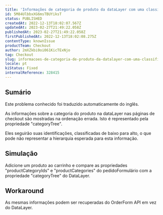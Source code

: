 ```yaml
---
title: 'Informações de categoria de produto da dataLayer com uma classificação errada'
id: 5M84UlbbxXG6msTBUYiksT
status: PUBLISHED
createdAt: 2022-12-13T18:02:07.567Z
updatedAt: 2023-02-27T21:49:22.058Z
publishedAt: 2023-02-27T21:49:22.058Z
firstPublishedAt: 2022-12-13T18:02:08.275Z
contentType: knownIssue
productTeam: Checkout
author: 2mXZkbi0oi061KicTExNjo
tag: Checkout
slug: informacoes-de-categoria-de-produto-da-datalayer-com-uma-classificacao-errada
locale: pt
kiStatus: Fixed
internalReference: 328415
---
```


## Sumário

<div class="alert alert-info">
  <p>Este problema conhecido foi traduzido automaticamente do inglês.</p>
</div>


As informações sobre a categoria do produto na dataLayer nas páginas de checkout são mostradas na ordenação errada. Isto é representado pela propriedade "categoryTree".

Eles seguirão suas identificações, classificadas de baixo para alto, o que pode não representar a hierarquia esperada para esta informação.


##

## Simulação


Adicione um produto ao carrinho e compare as propriedades "productCategoryIds" e "productCategories" do pedidoFormulário com a propriedade "categoryTree" do DataLayer.


##

## Workaround


As mesmas informações podem ser recuperadas do OrderForm API em vez do DataLayer.




